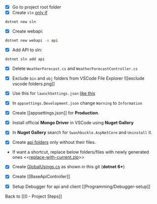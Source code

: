 - [x] Go to project root folder
- [x] Create `sln` [only if](https://stackoverflow.com/questions/24436042/why-and-when-should-i-ever-be-using-sln-files)
```bash
dotnet new sln
```

- [x] Create webapi:
```bash
dotnet new webapi -o api
```

- [x] Add API to sln: 
```bash
dotnet sln add api
```

- [x] Delete `WeatherForecast.cs` and `WeatherForecastController.cs`

- [x] Exclude `bin` and `obj` folders from VSCode File Explorer
![[exclude vscode folders.png]]

- [x] Use this for `launchSettings.json` [like this](https://github.com/mrtabaa/HealthApp/blob/dotnet6/api/Properties/launchSettings.json)

- [x] In `appsettings.Development.json` change `Warning` to `Information` 

- [x] Create [[appsettings.json]] for **Production**.

- [x] Install official **Mongo Driver** in VSCode using **Nuget Gallery**

- [x] In **Nuget Gallery** search for `Swashbuckle.AspNetCore` and `Uninstall` it.

- [x] Create [api folders](https://github.com/mrtabaa/HealthApp/tree/dotnet6/api) only without their files.
* If want a shortcut, replace below folders/files with newly generated ones
<<[replace-with-current.zip](obsidian://open?vault=obsidian-class&file=Programming%2Fhelpers%2Freplace-with-current.zip)>>

- [x] Create [GlobalUsings.cs](https://github.com/mrtabaa/HealthApp/blob/dotnet6/api/GlobalUsing.cs) as shown in this git (**dotnet 6+**)

- [x] Create [[BaseApiController]]

- [x] Setup Debugger for api and client [[Programming/Debugger-setup]]

Back to [[0 - Project Steps]]